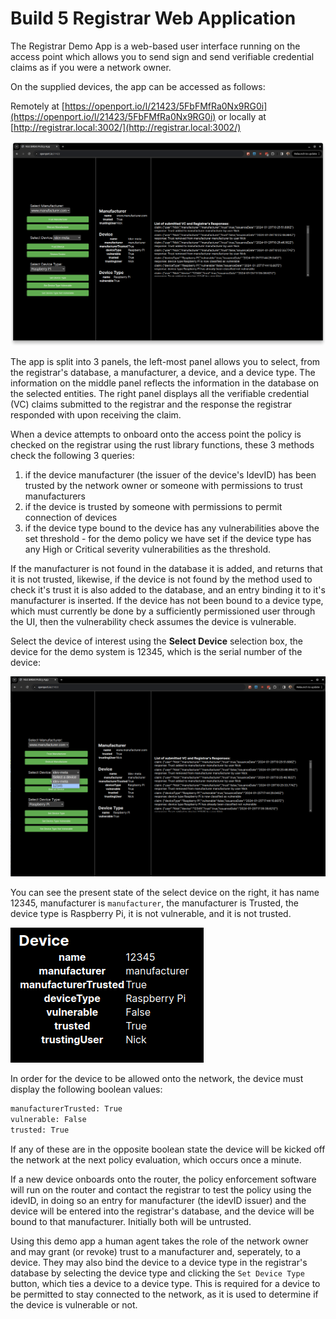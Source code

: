 # Build 5 Registrar Web Application

The Registrar Demo App is a web-based user interface running on the access point which allows you to send sign and send verifiable credential claims as if you were a network owner.

On the supplied devices, the app can be accessed as follows:

Remotely at [https://openport.io/l/21423/5FbFMfRa0Nx9RG0i](https://openport.io/l/21423/5FbFMfRa0Nx9RG0i) or locally at [http://registrar.local:3002/](http://registrar.local:3002/)


![Web based UI displaying control panel buttons and, list of VCs and information about manufacturer, device and device type](app-page.png)

The app is split into 3 panels, the left-most panel allows you to select, from the registrar's database, a manufacturer, a device, and a device type. The information on the middle panel reflects the information in the database on the selected entities. The right panel displays all the verifiable credential (VC) claims submitted to the registrar and the response the registrar responded with upon receiving the claim.

When a device attempts to onboard onto the access point the policy is checked on the registrar using the rust library functions, these 3 methods check the following 3 queries:

1) if the device manufacturer (the issuer of the device's IdevID) has been trusted by the network owner or someone with permissions to trust manufacturers
2) if the device is trusted by someone with permissions to permit connection of devices
3) if the device type bound to the device has any vulnerabilities above the set threshold - for the demo policy we have set if the device type has any High or Critical severity vulnerabilities as the threshold.

If the manufacturer is not found in the database it is added, and returns that it is not trusted, likewise, if the device is not found by the method used to check it's trust it is also added to the database, and an entry binding it to it's manufacturer is inserted. If the device has not been bound to a device type, which must currently be done by a sufficiently permissioned user through the UI, then the vulnerability check assumes the device is vulnerable. 

Select the device of interest using the **Select Device** selection box, the device for the demo system is 12345, which is the serial number of the device:

![Alt text](device-selection.png)

You can see the present state of the select device on the right, it has name 12345, manufacturer is `manufacturer`, the manufacturer is Trusted, the device type is Raspberry Pi, it is not vulnerable, and it is not trusted.

![Alt text](device-info.png)

In order for the device to be allowed onto the network, the device must display the following boolean values:

```bash
manufacturerTrusted: True
vulnerable: False
trusted: True
```

If any of these are in the opposite boolean state the device will be kicked off the network at the next policy evaluation, which occurs once a minute.

If a new device onboards onto the router, the policy enforcement software will run on the router and contact the registrar to test the policy using the idevID, in doing so an entry for manufacturer (the idevID issuer) and the device will be entered into the registrar's database, and the device will be bound to that manufacturer. Initially both will be untrusted.

Using this demo app a human agent takes the role of the network owner and may grant (or revoke) trust to a manufacturer and, seperately, to a device. They may also bind the device to a device type in the registrar's database by selecting the device type and clicking the `Set Device Type` button, which ties a device to a device type. This is required for a device to be permitted to stay connected to the network, as it is used to determine if the device is vulnerable or not.
